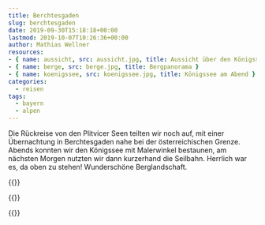 ```yaml
---
title: Berchtesgaden
slug: berchtesgaden
date: 2019-09-30T15:18:18+00:00
lastmod: 2019-10-07T10:26:36+00:00
author: Mathias Wellner
resources: 
- { name: aussicht, src: aussicht.jpg, title: Aussicht über den Königssee }
- { name: berge, src: berge.jpg, title: Bergpanorama }
- { name: koenigssee, src: koenigssee.jpg, title: Königssee am Abend }
categories:
  - reisen
tags:
  - bayern
  - alpen
---
```

Die Rückreise von den Plitvicer Seen teilten wir noch auf, mit einer Übernachtung in Berchtesgaden nahe bei der österreichischen Grenze. Abends konnten wir den Königssee mit Malerwinkel bestaunen, am nächsten Morgen nutzten wir dann kurzerhand die Seilbahn. Herrlich war es, da oben zu stehen! Wunderschöne Berglandschaft.
<!--more-->

{{<responsive-image name="koenigssee">}}

{{<responsive-image name="berge">}}

{{<responsive-image name="aussicht">}}